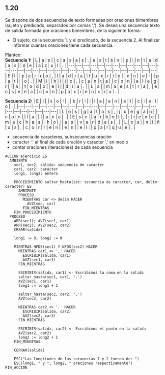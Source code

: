 ## 1.20
Se dispone de dos secuencias de texto formadas por oraciones bimembres (sujeto y predicado, separados por
comas ‘,’). Se desea una secuencia texto de salida formada por oraciones bimembres, de la siguiente forma:
- El sujeto, de la secuencia 1, y el predicado, de la secuencia 2.
Al finalizar informar cuantas oraciones tiene cada secuencia.

Planteo:
\
**Secuencia 1:**
| L | a | s |   | c | a | s | a | s | , | e | s | t | á | n |   | p | i | n | t | a | d | a | s |   | d | e |   | a | z | u | l | . |
|---|---|---|---|---|---|---|---|---|---|---|---|---|---|---|---|---|---|---|---|---|---|---|---|---|---|---|---|---|---|---|---|---|
| E | l |   | p | e | r | r | o | , | l | a | d | r | a |   | f | u | e | r | t | e |   | e | n |   | e | l |   | p | a | t | i | o | . |
| M | i |   | h | i | j | o | , | c | a | n | t | a |   | c | o | n |   | a | l | e | g | r | í | a |   | t | o | d | o |   | e | l |   | d | í | a | . |
| L | a |   | m | a | e | s | t | r | a | , | e | n | s | e | ñ | a |   | c | o | n |   | p | a | c | i | e | n | c | i | a | . |

**Secuencia 2:**
| E | l |   | s | o | l | , | b | r | i | l | l | a |   | e | n |   | e | l |   | c | i | e | l | o | . |
|---|---|---|---|---|---|---|---|---|---|---|---|---|---|---|---|---|---|---|---|---|---|---|---|---|---|
| L | o | s |   | g | a | t | o | s | , | j | u | e | g | a | n |   | c | o | n |   | l | a |   | l | a | n | a | . |
| E | s | e |   | á | r | b | o | l | , | t | i | e | n | e |   | m | u | c | h | a | s |   | h | o | j | a | s |   | v | e | r | d | e | s | . |
| L | o | s |   | n | i | ñ | o | s | , | c | o | r | r | e | n |   | e | n |   | e | l |   | p | a | r | q | u | e | . |

- secuencia de caracteres, subsecuencias oración
- caracter '.' al final de cada oración y caracter ',' en medio
- contar oraciones (iteraciones) de cada secuencia

```
ACCION ejercicio ES
  AMBIENTE
    sec1, sec2, salida: secuencia de caracter
    car1, car2: caracter
    long1, long2: entero

    PROCEDIMIENTO saltar_hasta(sec: secuencia de caracter, car, delim: caracter) ES
      AMBIENTE
      PROCESO
        MIENTRAS car <> delim HACER
          AVZ(sec, car)
        FIN_MIENTRAS
    FIN_PROCEDIMIENTO
  PROCESO
    ARR(sec1); AVZ(sec1, car1)
    ARR(sec2); AVZ(sec2, car2)
    CREAR(salida)

    long1 := 0; long2 := 0

    MIENTRAS NFDS(sec1) Y NFDS(sec2) HACER
      MIENTRAS car1 <> ',' HACER
        ESCRIBIR(salida, car1)
        AVZ(sec1, car1)
      FIN_MIENTRAS

      ESCRIBIR(salida, car1) <- Escribimos la coma en la salida
      saltar_hasta(sec1, car1, '.')
      AVZ(sec1, car1)
      long1 := long1 + 1

      saltar_hasta(sec2, car2, ',')
      AVZ(sec2, car2)

      MIENTRAS car2 <> '.' HACER
        ESCRIBIR(salida, car2)
        AVZ(sec2, car2)
      FIN_MIENTRAS

      ESCRIBIR(salida, car2) <- Escribimos el punto en la salida
      AVZ(sec2, car2)
      long2 := long2 + 1
    FIN_MIENTRAS

    CERRAR(salida)

    ESC("Las longitudes de las secuencias 1 y 2 fueron de: ")
    ESC(long1, " y ", long2, " oraciones respectivamente")
FIN_ACCION
```
